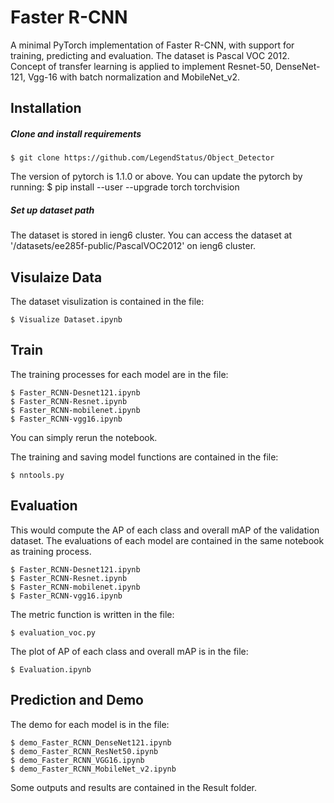 # Faster R-CNN
A minimal PyTorch implementation of Faster R-CNN, with support for training, predicting and evaluation. The dataset is Pascal VOC 2012. Concept of transfer learning is applied to implement Resnet-50, DenseNet-121, Vgg-16 with batch normalization and MobileNet_v2.

## Installation
##### Clone and install requirements
    $ git clone https://github.com/LegendStatus/Object_Detector

The version of pytorch is 1.1.0 or above. You can update the pytorch by running:
    $ pip install --user --upgrade torch torchvision

##### Set up dataset path

The dataset is stored in ieng6 cluster. You can access the dataset at '/datasets/ee285f-public/PascalVOC2012' on ieng6 cluster. 

## Visulaize Data

The dataset visulization is contained in the file:

```
$ Visualize Dataset.ipynb
```

## Train

The training processes for each model are in the file:
```
$ Faster_RCNN-Desnet121.ipynb
$ Faster_RCNN-Resnet.ipynb
$ Faster_RCNN-mobilenet.ipynb
$ Faster_RCNN-vgg16.ipynb
```
You can simply rerun the notebook.

The training and saving model functions are contained in the file:

```
$ nntools.py
```

## Evaluation

This would compute the AP of each class and overall mAP of the validation dataset. The evaluations of each model are contained in the same notebook as training process. 

```
$ Faster_RCNN-Desnet121.ipynb
$ Faster_RCNN-Resnet.ipynb
$ Faster_RCNN-mobilenet.ipynb
$ Faster_RCNN-vgg16.ipynb
```

The metric function is written in the file:

```
$ evaluation_voc.py
```

The plot of AP of each class and overall mAP is in the file:

```
$ Evaluation.ipynb
```


## Prediction and Demo

The demo for each model is in the file:
```
$ demo_Faster_RCNN_DenseNet121.ipynb
$ demo_Faster_RCNN_ResNet50.ipynb
$ demo_Faster_RCNN_VGG16.ipynb
$ demo_Faster_RCNN_MobileNet_v2.ipynb
```
Some outputs and results are contained in the Result folder.



